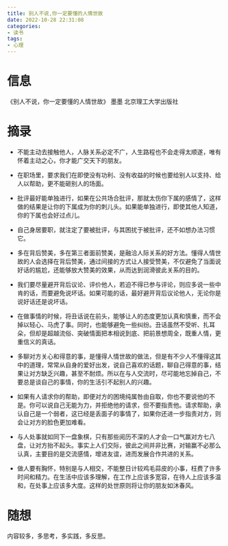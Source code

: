 ```yaml
---
title: 别人不说,你一定要懂的人情世故
date: 2022-10-28 22:31:08
categories: 
- 读书
tags: 
- 心理
---
```


# 信息

《别人不说，你一定要懂的人情世故》 墨墨 北京理工大学出版社

# 摘录

- 不能主动去接触他人，人脉关系必定不广，人生路程也不会走得太顺遂，唯有怀着主动之心，你才能广交天下的朋友。

- 在职场里，要求我们在即使没有功利、没有收益的时候也要给别人以支持、给人以帮助，更不能砸别人的场面。

- 批评最好能单独进行，如果在公共场合批评，那就太伤你下属的感情了，这样做的结果是让你的下属成为你的刺儿头。如果能单独进行，即使其他人知道，你的下属也会好过点儿。

- 自己身居要职，就注定了要被批评，与其困扰于被批评，还不如想办法习惯它。

- 多在背后赞美，多在第三者面前赞美，是融洽人际关系的好方法。懂得人情世故的人会选择在背后赞美，通过间接的方式让人接受赞美，不仅避免了当面说好话的尴尬，还能够放大赞美的效果，从而达到润滑彼此关系的目的。

- 我们要尽量避开背后议论、评价他人，若迫不得已参与评论，则应多说一些中肯的话，而要避免说坏话。如果可能的话，最好避开背后议论他人，无论你是说好话还是说坏话。

- 在做事情的时候，将丑话说在前头，能够让人的态度更加认真和慎重，而不会掉以轻心、马虎了事。同时，也能够避免一些纠纷。丑话虽然不受听、扎耳朵，但却是超越流俗、突破情面把本相说到底、把前景想周全，既重人情，更重信义的真话。

- 多聊对方关心和得意的事，是懂得人情世故的做法，但是有不少人不懂得这其中的道理，常常从自身的爱好出发，说自己喜欢的话题，聊自己得意的事，结果让对方缺乏兴趣，甚至不耐烦。所以在与人交流时，尽可能地忘掉自己，不要总是谈自己的事情，你的生活引不起别人的兴趣。

- 如果有人请求你的帮助，即便对方的困境纯属咎由自取，你也不要说他的不是。你可以说自己无能为力，并拒绝他的请求，但不要指责他。请求帮助，承认自己是一个弱者，这已经是丢面子的事情了，如果你还进一步指责对方，则会让对方的脸色更加难看。

- 与人处事就如同下一盘象棋，只有那些阅历不深的人才会一口气赢对方七八盘，让对方抬不起头。事实上人们交际，彼此之间并非比赛，对输赢不必那么认真，主要目的是交流感情，增进友谊，进而发展合作共进的关系。

- 做人要有胸怀，特别是与人相交，不能整日计较鸡毛蒜皮的小事，枉费了许多时间和精力。在生活中应该多理解，在工作上应该多宽容，在待人上应该多温和，在处事上应该多大度。这样的处世原则将让你的朋友如沐春风。

# 随想

内容较多，多思考，多实践，多反思。
